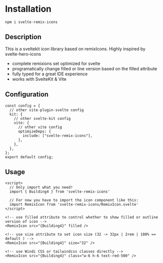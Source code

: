 # Installation

```
npm i svelte-remix-icons
```

## Description

This is a sveltekit icon library based on remixIcons. Highly inspired by svelte-hero-icons

- complete remixions set optimized for svelte
- programatically change filled or line version based on the filled attribute
- fully typed for a great IDE experience
- works with SvelteKit & Vite

## Configuration

```
const config = {
  // other vite-plugin-svelte config
  kit: {
    // other svelte-kit config
    vite: {
      // other vite config
      optimizeDeps: {
        include: ["svelte-remix-icons"],
      },
    },
  },
};
export default config;
```

## Usage

```
<script>
  // Only import what you need!
  import { Building4 } from 'svelte-remix-icons'

  // For now you have to import the icon component like this:
  import RemixIcon from 'svelte-remix-icons/RemixIcon.svelte'
</script>

<!-- use filled attribute to control whether to show filled or outline version of icon -->
<RemixIcon src="{Building4}" filled />

<!-- use size attribute to set icon size (32 -> 32px | 2rem | 100% == default ) -->
<RemixIcon src="{Building4}" size="32" />

<!-- use Windi CSS or tailwindcss classes directly -->
<RemixIcon src="{Building4}" class="w-6 h-6 text-red-500" />
```
